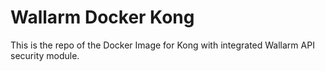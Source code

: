 # Wallarm Docker Kong

This is the repo of the Docker Image for Kong with integrated Wallarm API security module.
